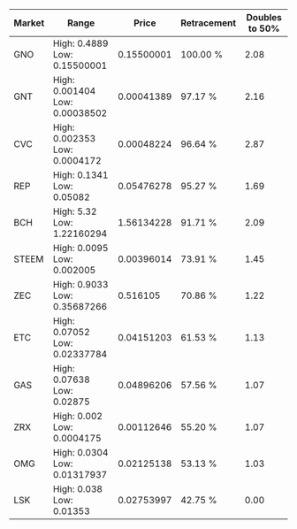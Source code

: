 | Market | Range | Price| Retracement | Doubles to 50% |
| --- | --- | --- | --- | --- |
| GNO | High: 0.4889<br />Low: 0.15500001 | 0.15500001 | 100.00 % | 2.08 |
| GNT | High: 0.001404<br />Low: 0.00038502 | 0.00041389 | 97.17 % | 2.16 |
| CVC | High: 0.002353<br />Low: 0.0004172 | 0.00048224 | 96.64 % | 2.87 |
| REP | High: 0.1341<br />Low: 0.05082 | 0.05476278 | 95.27 % | 1.69 |
| BCH | High: 5.32<br />Low: 1.22160294 | 1.56134228 | 91.71 % | 2.09 |
| STEEM | High: 0.0095<br />Low: 0.002005 | 0.00396014 | 73.91 % | 1.45 |
| ZEC | High: 0.9033<br />Low: 0.35687266 | 0.516105 | 70.86 % | 1.22 |
| ETC | High: 0.07052<br />Low: 0.02337784 | 0.04151203 | 61.53 % | 1.13 |
| GAS | High: 0.07638<br />Low: 0.02875 | 0.04896206 | 57.56 % | 1.07 |
| ZRX | High: 0.002<br />Low: 0.0004175 | 0.00112646 | 55.20 % | 1.07 |
| OMG | High: 0.0304<br />Low: 0.01317937 | 0.02125138 | 53.13 % | 1.03 |
| LSK | High: 0.038<br />Low: 0.01353 | 0.02753997 | 42.75 % | 0.00 |
